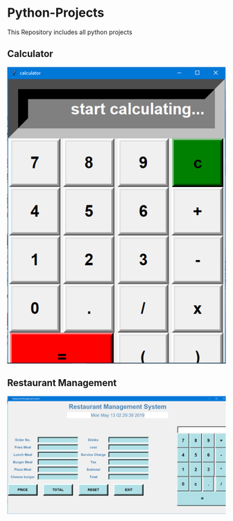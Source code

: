 # Python-Projects
This Repository includes all python projects

## **Calculator**

![](https://raw.githubusercontent.com/manumanoj0010/Python-Projects/master/Calculator/calci.png)

## **Restaurant Management**
![](https://raw.githubusercontent.com/manumanoj0010/Python-Projects/master/Restaurant%20Management/RM.png)
